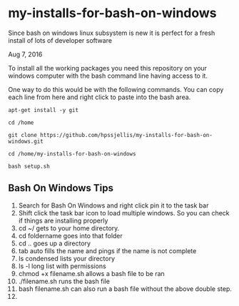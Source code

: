 # my-installs-for-bash-on-windows
Since bash on windows linux subsystem is new it is perfect for a fresh install of lots of developer software



Aug 7, 2016

To install all the working packages you need this repository on your windows computer with the bash command line having access to it.

One way to do this would be with the following commands. You can copy each line from here and right click to paste into the bash area.

```
apt-get install -y git

cd /home

git clone https://github.com/hpssjellis/my-installs-for-bash-on-windows.git

cd /home/my-installs-for-bash-on-windows

bash setup.sh

```




## Bash On Windows Tips

1. Search for Bash On Windows and right click pin it to the task bar
2. Shift click the task bar icon to load multiple windows. So you can check if things are installing properly
3. cd ~/ gets to your home directory.
4. cd foldername goes into that folder
4. cd .. goes up a directory
5. tab auto fills the name and pings if the name is not complete
6. ls condensed lists your directory
7. ls -l long list with permissions
8. chmod +x filename.sh allows a bash file to be ran
9. ./filename.sh runs the bash file
10. bash filename.sh can also run a bash file without the above double step.
11. 



